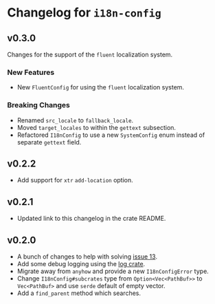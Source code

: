 # Changelog for `i18n-config`

## v0.3.0

Changes for the support of the `fluent` localization system.

### New Features

+ New `FluentConfig` for using the `fluent` localization system.

### Breaking Changes

+ Renamed `src_locale` to `fallback_locale`.
+ Moved `target_locales` to within the `gettext` subsection.
+ Refactored `I18nConfig` to use a new `SystemConfig` enum instead of separate `gettext` field.

## v0.2.2

+ Add support for `xtr` `add-location` option.

## v0.2.1

+ Updated link to this changelog in the crate README.

## v0.2.0

+ A bunch of changes to help with solving [issue 13](https://github.com/kellpossible/cargo-i18n/issues/13).
+ Add some debug logging using the [log crate](https://crates.io/crates/log).
+ Migrate away from `anyhow` and provide a new `I18nConfigError` type.
+ Change `I18nConfig#subcrates` type from `Option<Vec<PathBuf>>` to `Vec<PathBuf>` and use `serde` default of empty vector.
+ Add a `find_parent` method which searches.
